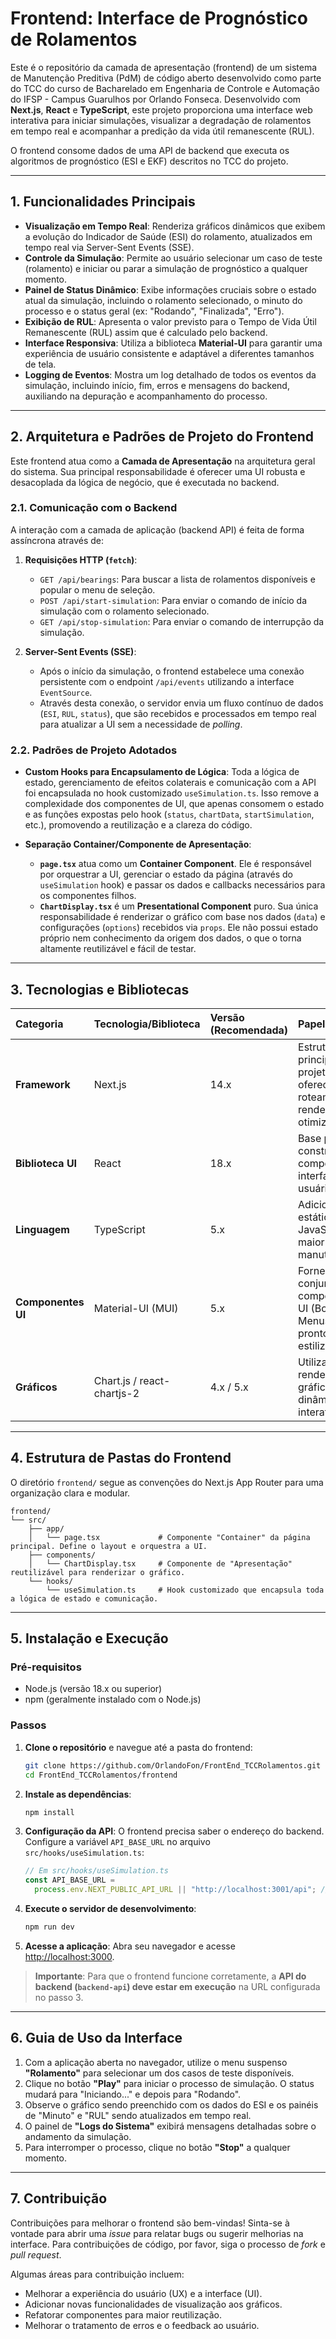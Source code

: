 # Frontend: Interface de Prognóstico de Rolamentos

Este é o repositório da camada de apresentação (frontend) de um sistema de Manutenção Preditiva (PdM) de código aberto desenvolvido como parte do TCC do curso de Bacharelado em Engenharia de Controle e Automação do IFSP - Campus Guarulhos por Orlando Fonseca. Desenvolvido com **Next.js**, **React** e **TypeScript**, este projeto proporciona uma interface web interativa para iniciar simulações, visualizar a degradação de rolamentos em tempo real e acompanhar a predição da vida útil remanescente (RUL).

O frontend consome dados de uma API de backend que executa os algoritmos de prognóstico (ESI e EKF) descritos no TCC do projeto.

-----

## 1. Funcionalidades Principais

* **Visualização em Tempo Real**: Renderiza gráficos dinâmicos que exibem a evolução do Indicador de Saúde (ESI) do rolamento, atualizados em tempo real via Server-Sent Events (SSE).
* **Controle da Simulação**: Permite ao usuário selecionar um caso de teste (rolamento) e iniciar ou parar a simulação de prognóstico a qualquer momento.
* **Painel de Status Dinâmico**: Exibe informações cruciais sobre o estado atual da simulação, incluindo o rolamento selecionado, o minuto do processo e o status geral (ex: "Rodando", "Finalizada", "Erro").
* **Exibição de RUL**: Apresenta o valor previsto para o Tempo de Vida Útil Remanescente (RUL) assim que é calculado pelo backend.
* **Interface Responsiva**: Utiliza a biblioteca **Material-UI** para garantir uma experiência de usuário consistente e adaptável a diferentes tamanhos de tela.
* **Logging de Eventos**: Mostra um log detalhado de todos os eventos da simulação, incluindo início, fim, erros e mensagens do backend, auxiliando na depuração e acompanhamento do processo.

-----

## 2. Arquitetura e Padrões de Projeto do Frontend

Este frontend atua como a **Camada de Apresentação** na arquitetura geral do sistema. Sua principal responsabilidade é oferecer uma UI robusta e desacoplada da lógica de negócio, que é executada no backend.

### 2.1. Comunicação com o Backend

A interação com a camada de aplicação (backend API) é feita de forma assíncrona através de:

1. **Requisições HTTP (`fetch`)**:
   * `GET /api/bearings`: Para buscar a lista de rolamentos disponíveis e popular o menu de seleção.
   * `POST /api/start-simulation`: Para enviar o comando de início da simulação com o rolamento selecionado.
   * `GET /api/stop-simulation`: Para enviar o comando de interrupção da simulação.

2. **Server-Sent Events (SSE)**:
   * Após o início da simulação, o frontend estabelece uma conexão persistente com o endpoint `/api/events` utilizando a interface `EventSource`.
   * Através desta conexão, o servidor envia um fluxo contínuo de dados (`ESI`, `RUL`, `status`), que são recebidos e processados em tempo real para atualizar a UI sem a necessidade de *polling*.

### 2.2. Padrões de Projeto Adotados

* **Custom Hooks para Encapsulamento de Lógica**: Toda a lógica de estado, gerenciamento de efeitos colaterais e comunicação com a API foi encapsulada no hook customizado `useSimulation.ts`. Isso remove a complexidade dos componentes de UI, que apenas consomem o estado e as funções expostas pelo hook (`status`, `chartData`, `startSimulation`, etc.), promovendo a reutilização e a clareza do código.

* **Separação Container/Componente de Apresentação**:
  * **`page.tsx`** atua como um **Container Component**. Ele é responsável por orquestrar a UI, gerenciar o estado da página (através do `useSimulation` hook) e passar os dados e callbacks necessários para os componentes filhos.
  * **`ChartDisplay.tsx`** é um **Presentational Component** puro. Sua única responsabilidade é renderizar o gráfico com base nos dados (`data`) e configurações (`options`) recebidos via `props`. Ele não possui estado próprio nem conhecimento da origem dos dados, o que o torna altamente reutilizável e fácil de testar.

-----

## 3. Tecnologias e Bibliotecas

| Categoria | Tecnologia/Biblioteca | Versão (Recomendada) | Papel no Projeto |
| :--- | :--- | :--- | :--- |
| **Framework** | Next.js | 14.x | Estrutura principal do projeto, oferecendo roteamento e renderização otimizada. |
| **Biblioteca UI** | React | 18.x | Base para a construção de componentes de interface de usuário reativos. |
| **Linguagem** | TypeScript | 5.x | Adiciona tipagem estática ao JavaScript para maior robustez e manutenibilidade. |
| **Componentes UI** | Material-UI (MUI) | 5.x | Fornece um conjunto de componentes de UI (Botões, Menus, etc.) prontos e estilizáveis. |
| **Gráficos** | Chart.js / react-chartjs-2 | 4.x / 5.x | Utilizados para a renderização dos gráficos de linha dinâmicos e interativos. |

-----

## 4. Estrutura de Pastas do Frontend

O diretório `frontend/` segue as convenções do Next.js App Router para uma organização clara e modular.

```
frontend/
└── src/
    ├── app/
    │   └── page.tsx             # Componente "Container" da página principal. Define o layout e orquestra a UI.
    ├── components/
    │   └── ChartDisplay.tsx     # Componente de "Apresentação" reutilizável para renderizar o gráfico.
    └── hooks/
        └── useSimulation.ts     # Hook customizado que encapsula toda a lógica de estado e comunicação.
```

-----

## 5. Instalação e Execução

### Pré-requisitos

* Node.js (versão 18.x ou superior)
* npm (geralmente instalado com o Node.js)

### Passos

1. **Clone o repositório** e navegue até a pasta do frontend:

   ```bash
   git clone https://github.com/OrlandoFon/FrontEnd_TCCRolamentos.git
   cd FrontEnd_TCCRolamentos/frontend
   ```

2. **Instale as dependências**:

   ```bash
   npm install
   ```

3. **Configuração da API**:
   O frontend precisa saber o endereço do backend. Configure a variável `API_BASE_URL` no arquivo `src/hooks/useSimulation.ts`:

   ```typescript
   // Em src/hooks/useSimulation.ts
   const API_BASE_URL =
     process.env.NEXT_PUBLIC_API_URL || "http://localhost:3001/api"; // Verifique se esta URL está correta
   ```

4. **Execute o servidor de desenvolvimento**:

   ```bash
   npm run dev
   ```

5. **Acesse a aplicação**:
   Abra seu navegador e acesse [http://localhost:3000](http://localhost:3000).

> **Importante**: Para que o frontend funcione corretamente, a **API do backend (`backend-api`) deve estar em execução** na URL configurada no passo 3.

-----

## 6. Guia de Uso da Interface

1. Com a aplicação aberta no navegador, utilize o menu suspenso **"Rolamento"** para selecionar um dos casos de teste disponíveis.
2. Clique no botão **"Play"** para iniciar o processo de simulação. O status mudará para "Iniciando..." e depois para "Rodando".
3. Observe o gráfico sendo preenchido com os dados do ESI e os painéis de "Minuto" e "RUL" sendo atualizados em tempo real.
4. O painel de **"Logs do Sistema"** exibirá mensagens detalhadas sobre o andamento da simulação.
5. Para interromper o processo, clique no botão **"Stop"** a qualquer momento.

-----

## 7. Contribuição

Contribuições para melhorar o frontend são bem-vindas! Sinta-se à vontade para abrir uma *issue* para relatar bugs ou sugerir melhorias na interface. Para contribuições de código, por favor, siga o processo de *fork* e *pull request*.

Algumas áreas para contribuição incluem:

* Melhorar a experiência do usuário (UX) e a interface (UI).
* Adicionar novas funcionalidades de visualização aos gráficos.
* Refatorar componentes para maior reutilização.
* Melhorar o tratamento de erros e o feedback ao usuário.
